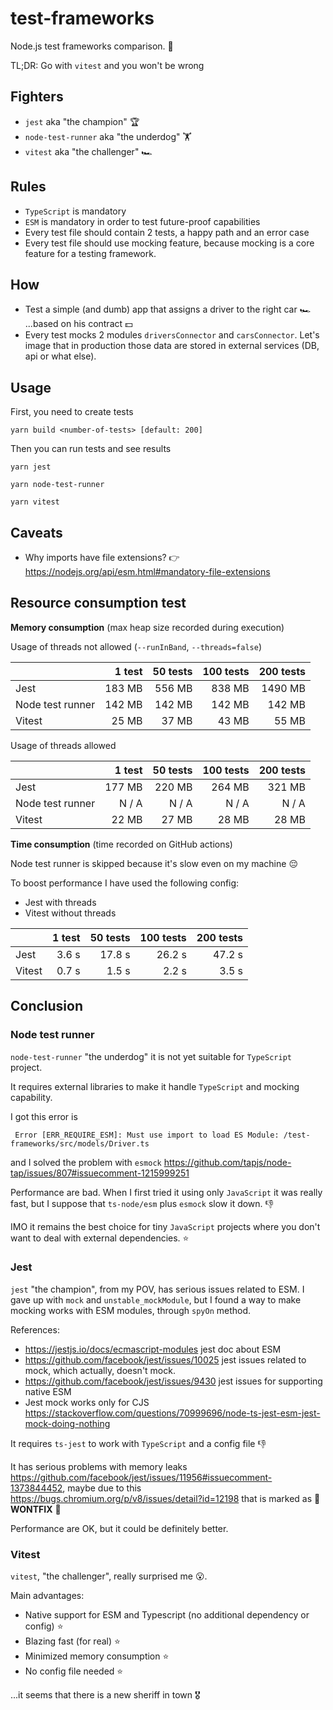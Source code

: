 # test-frameworks

Node.js test frameworks comparison. 🧪

TL;DR: Go with `vitest` and you won't be wrong

## Fighters
- `jest` aka "the champion" 🏆
- `node-test-runner` aka "the underdog" 🏋️
- `vitest` aka "the challenger" 🏎️

## Rules
- `TypeScript` is mandatory
- `ESM` is mandatory in order to test future-proof capabilities
- Every test file should contain 2 tests, a happy path and an error case
- Every test file should use mocking feature, because mocking is a core feature for a testing framework.

## How
- Test a simple (and dumb) app that assigns a driver to the right car 🏎 ...based on his contract 💵️
- Every test mocks 2 modules `driversConnector` and `carsConnector`. Let's image that in production those data are stored in external services (DB, api or what else).

## Usage
First, you need to create tests

```shell
yarn build <number-of-tests> [default: 200]
```

Then you can run tests and see results
```shell
yarn jest
```
```shell
yarn node-test-runner
```
```shell
yarn vitest
```

## Caveats
- Why imports have file extensions? 👉https://nodejs.org/api/esm.html#mandatory-file-extensions

## Resource consumption test

**Memory consumption** (max heap size recorded during execution)

Usage of threads not allowed (`--runInBand`, `--threads=false`)

|                  | 1 test | 50 tests | 100 tests | 200 tests |
|------------------|-------:|---------:|----------:|----------:|
| Jest             | 183 MB |   556 MB |    838 MB |   1490 MB |
| Node test runner | 142 MB |   142 MB |    142 MB |    142 MB |
| Vitest           |  25 MB |    37 MB |     43 MB |     55 MB |

Usage of threads allowed

|                  | 1 test | 50 tests | 100 tests | 200 tests |
|------------------|-------:|---------:|----------:|----------:|
| Jest             | 177 MB |   220 MB |    264 MB |    321 MB |
| Node test runner |  N / A |    N / A |     N / A |     N / A |
| Vitest           |  22 MB |    27 MB |     28 MB |     28 MB |

**Time consumption** (time recorded on GitHub actions)

Node test runner is skipped because it's slow even on my machine 😔

To boost performance I have used the following config:
- Jest with threads
- Vitest without threads

|        | 1 test | 50 tests | 100 tests | 200 tests |
|--------|-------:|---------:|----------:|----------:|
| Jest   |  3.6 s |   17.8 s |    26.2 s |    47.2 s |
| Vitest |  0.7 s |    1.5 s |     2.2 s |     3.5 s |

## Conclusion
### Node test runner
`node-test-runner` "the underdog" it is not yet suitable for `TypeScript` project.

It requires external libraries to make it handle `TypeScript` and mocking capability.

I got this error is
```shell
 Error [ERR_REQUIRE_ESM]: Must use import to load ES Module: /test-frameworks/src/models/Driver.ts
```
and I solved the problem with `esmock` https://github.com/tapjs/node-tap/issues/807#issuecomment-1215999251

Performance are bad. When I first tried it using only `JavaScript` it was really fast, but I suppose that `ts-node/esm` plus `esmock` slow it down. 👎

IMO it remains the best choice for tiny `JavaScript` projects where you don't want to deal with external dependencies. ⭐️

### Jest
`jest` "the champion", from my POV, has serious issues related to ESM.
I gave up with `mock` and `unstable_mockModule`, but I found a way to make mocking works with ESM modules, through `spyOn` method.

References:
- https://jestjs.io/docs/ecmascript-modules jest doc about ESM
- https://github.com/facebook/jest/issues/10025 jest issues related to mock, which actually, doesn't mock.
- https://github.com/facebook/jest/issues/9430 jest issues for supporting native ESM
- Jest mock works only for CJS https://stackoverflow.com/questions/70999696/node-ts-jest-esm-jest-mock-doing-nothing

It requires `ts-jest` to work with `TypeScript` and a config file 👎

It has serious problems with memory leaks https://github.com/facebook/jest/issues/11956#issuecomment-1373844452,
maybe due to this https://bugs.chromium.org/p/v8/issues/detail?id=12198 that is marked as 🚨 **WONTFIX** 🚨

Performance are OK, but it could be definitely better.

### Vitest
`vitest`, "the challenger", really surprised me 😮.

Main advantages:

- Native support for ESM and Typescript (no additional dependency or config) ⭐️
- Blazing fast (for real) ⭐️
- Minimized memory consumption ⭐️
- No config file needed ⭐️

...it seems that there is a new sheriff in town 🎖️

